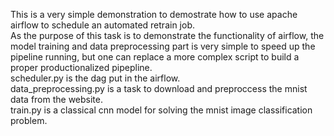 This is a very simple demonstration to demostrate how to use apache airflow to schedule an automated retrain job. <br>
As the purpose of this task is to demonstrate the functionality of airflow, the model training and data preprocessing part is very simple to speed up the pipeline running, but one can replace a more complex script to build a proper productionalized pipepline. <br>
scheduler.py is the dag put in the airflow. <br>
data_preprocessing.py is a task to download and preproccess the mnist data from the website. <br>
train.py is a classical cnn model for solving the mnist image classification problem. <br>
